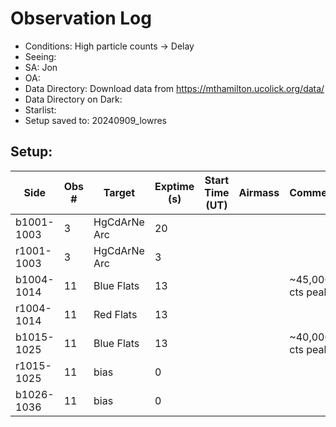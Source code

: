 # Observation Log

* Conditions: High particle counts -> Delay
* Seeing: 
* SA: Jon
* OA: 
* Data Directory: Download data from https://mthamilton.ucolick.org/data/
* Data Directory on Dark: 
* Starlist: 
* Setup saved to: 20240909_lowres

## Setup: 


| Side | Obs #     | Target    | Exptime (s) | Start Time (UT) | Airmass | Comments                                                   |
|------|-----------|-----------|-------------|-----------------|---------|------------------------------------------------------------|
|b1001-1003|3|HgCdArNe Arc      |20| |||
|r1001-1003|3|HgCdArNe Arc     |3| |||
|b1004-1014|11| Blue Flats |13| ||~45,000 cts peak|
|r1004-1014|11| Red Flats  |13| |||
|b1015-1025|11| Blue Flats |13| ||~40,000 cts peak|
|r1015-1025|11|bias      |0| |||
|b1026-1036|11|bias      |0| |||


